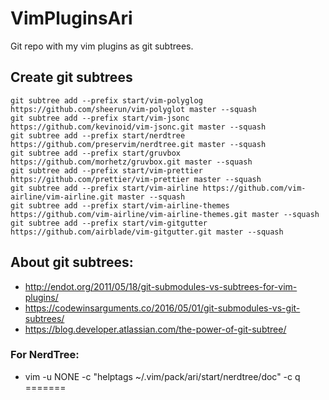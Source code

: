 # VimPluginsAri
Git repo with my vim plugins as git subtrees.

## Create git subtrees
```
git subtree add --prefix start/vim-polyglog https://github.com/sheerun/vim-polyglot master --squash
git subtree add --prefix start/vim-jsonc https://github.com/kevinoid/vim-jsonc.git master --squash
git subtree add --prefix start/nerdtree https://github.com/preservim/nerdtree.git master --squash
git subtree add --prefix start/gruvbox https://github.com/morhetz/gruvbox.git master --squash
git subtree add --prefix start/vim-prettier https://github.com/prettier/vim-prettier master --squash
git subtree add --prefix start/vim-airline https://github.com/vim-airline/vim-airline.git master --squash
git subtree add --prefix start/vim-airline-themes https://github.com/vim-airline/vim-airline-themes.git master --squash
git subtree add --prefix start/vim-gitgutter https://github.com/airblade/vim-gitgutter.git master --squash
```
## About git subtrees:
* http://endot.org/2011/05/18/git-submodules-vs-subtrees-for-vim-plugins/
* https://codewinsarguments.co/2016/05/01/git-submodules-vs-git-subtrees/
* https://blog.developer.atlassian.com/the-power-of-git-subtree/

### For NerdTree:
* vim -u NONE -c "helptags ~/.vim/pack/ari/start/nerdtree/doc" -c q
=======
